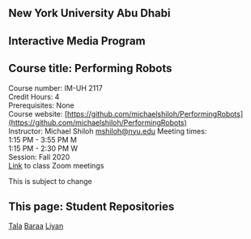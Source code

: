 ## New York University Abu Dhabi  
## Interactive Media Program
## Course title: Performing Robots
Course number: IM-UH 2117  
Credit Hours: 4     
Prerequisites: None     
Course website:
[https://github.com/michaelshiloh/PerformingRobots](https://github.com/michaelshiloh/PerformingRobots)  
Instructor: Michael Shiloh mshiloh@nyu.edu
Meeting times:    
1:15 PM - 3:55 PM M  
1:15 PM - 2:30 PM W  
Session: Fall 2020    
[Link](https://nyu.zoom.us/j/99801224178) to class Zoom meetings

This is subject to change

## This page: Student Repositories

[Tala](https://github.com/talaasiri3/PerformingRobots)
[Baraa](https://github.com/BaraaAlJorf/PerformingRobots)
[Liyan](https://github.com/LiyanIbrahim/performingRobots)
